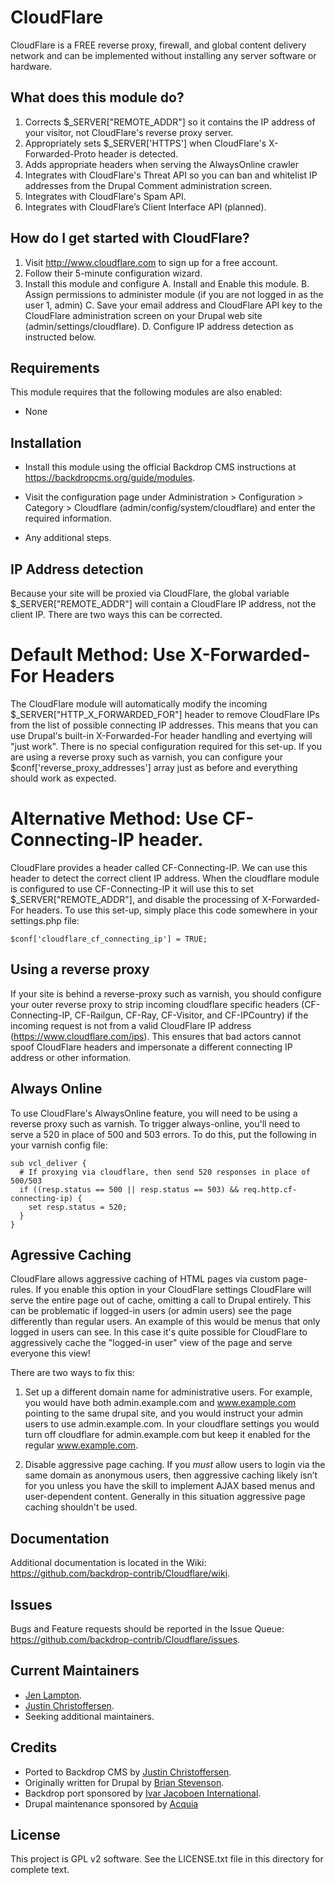CloudFlare
======================

CloudFlare is a FREE reverse proxy, firewall, and global content delivery network and can be implemented without installing any server software or hardware.

What does this module do?
-------------------------
1. Corrects $_SERVER["REMOTE_ADDR"] so it contains the IP address of your visitor, not CloudFlare's reverse proxy server.
2. Appropriately sets $_SERVER['HTTPS'] when CloudFlare's X-Forwarded-Proto header is detected.
3. Adds appropriate headers when serving the AlwaysOnline crawler
4. Integrates with CloudFlare's Threat API so you can ban and whitelist IP addresses from the Drupal Comment administration screen.
5. Integrates with CloudFlare's Spam API.
6. Integrates with CloudFlare’s Client Interface API (planned).


How do I get started with CloudFlare?
-------------------------------------
1. Visit http://www.cloudflare.com to sign up for a free account.
2. Follow their 5-minute configuration wizard.
3. Install this module and configure
   A. Install and Enable this module.
   B. Assign permissions to administer module (if you are not logged in as the user 1, admin)
   C. Save your email address and CloudFlare API key to the CloudFlare administration screen on your Drupal web site (admin/settings/cloudflare).
   D. Configure IP address detection as instructed below.


Requirements
------------

This module requires that the following modules are also enabled:

- None

Installation
------------

- Install this module using the official Backdrop CMS instructions at
  https://backdropcms.org/guide/modules.

- Visit the configuration page under Administration > Configuration > Category >
  Cloudflare (admin/config/system/cloudflare) and enter the required information.

- Any additional steps.

IP Address detection
--------------------

Because your site will be proxied via CloudFlare, the global variable $_SERVER["REMOTE_ADDR"] will contain a CloudFlare IP address, not the client IP.  There are two ways this can be corrected.


# Default Method: Use X-Forwarded-For Headers

The CloudFlare module will automatically modify the incoming $_SERVER["HTTP_X_FORWARDED_FOR"] header to remove CloudFlare IPs from the list of possible connecting IP addresses. This means that you can use Drupal's built-in X-Forwarded-For header handling and evertying will "just work". There is no special configuration required for this set-up. If you are using a reverse proxy such as varnish, you can configure your $conf['reverse_proxy_addresses'] array just as before and everything should work as expected.


# Alternative Method: Use CF-Connecting-IP header.

CloudFlare provides a header called CF-Connecting-IP. We can use this header to detect the correct client IP address. When the cloudflare module is configured to use CF-Connecting-IP it will use this to set $_SERVER["REMOTE_ADDR"], and disable the processing of X-Forwarded-For headers. To use this set-up, simply place this code somewhere in your settings.php file:

```
$conf['cloudflare_cf_connecting_ip'] = TRUE;
```


Using a reverse proxy
---------------------

If your site is behind a reverse-proxy such as varnish, you should configure your outer reverse proxy to strip incoming cloudflare specific headers (CF-Connecting-IP, CF-Railgun, CF-Ray, CF-Visitor, and CF-IPCountry) if the incoming request is not from a valid CloudFlare IP address (https://www.cloudflare.com/ips). This ensures that bad actors cannot spoof CloudFlare headers and impersonate a different connecting IP address or other information.


Always Online
-------------

To use CloudFlare's AlwaysOnline feature, you will need to be using a reverse proxy such as varnish. To trigger always-online, you'll need to serve a 520 in place of 500 and 503 errors. To do this, put the following in your varnish config file:

```
sub vcl_deliver {
  # If proxying via cloudflare, then send 520 responses in place of 500/503
  if ((resp.status == 500 || resp.status == 503) && req.http.cf-connecting-ip) {
    set resp.status = 520;
  }
}
```

Agressive Caching
-----------------

CloudFlare allows aggressive caching of HTML pages via custom page-rules. If you enable this option in your CloudFlare settings CloudFlare will serve the entire page out of cache, omitting a call to Drupal entirely. This can be problematic if logged-in users (or admin users) see the page differently than regular users. An example of this would be menus that only logged in users can see. In this case it's quite possible for CloudFlare to aggressively cache the "logged-in user" view of the page and serve everyone this view!

There are two ways to fix this:

1. Set up a different domain name for administrative users. For example, you would have both admin.example.com and www.example.com pointing to the same drupal site, and you would instruct your admin users to use admin.example.com.  In your cloudflare settings you would turn off cloudflare for admin.example.com but keep it enabled for the regular www.example.com.

2. Disable aggressive page caching. If you *must* allow users to login via the same domain as anonymous users, then aggressive caching likely isn’t for you unless you have the skill to implement AJAX based menus and user-dependent content. Generally in this situation aggressive page caching shouldn't be used.



Documentation
-------------

Additional documentation is located in the Wiki:
https://github.com/backdrop-contrib/Cloudflare/wiki.

Issues
------

Bugs and Feature requests should be reported in the Issue Queue:
https://github.com/backdrop-contrib/Cloudflare/issues.

Current Maintainers
-------------------

- [Jen Lampton](https://github.com/jenlampton).
- [Justin Christoffersen](https://github.com/jenlampton).
- Seeking additional maintainers.

Credits
-------

- Ported to Backdrop CMS by [Justin Christoffersen](https://github.com/jenlampton).
- Originally written for Drupal by [Brian Stevenson](https://www.drupal.org/u/brian294).
- Backdrop port sponsored by [Ivar Jacoboen International](https://www.ivarjacobson.com).
- Drupal maintenance sponsored by [Acquia](https://www.drupal.org/acquia)

License
-------

This project is GPL v2 software.
See the LICENSE.txt file in this directory for complete text.
